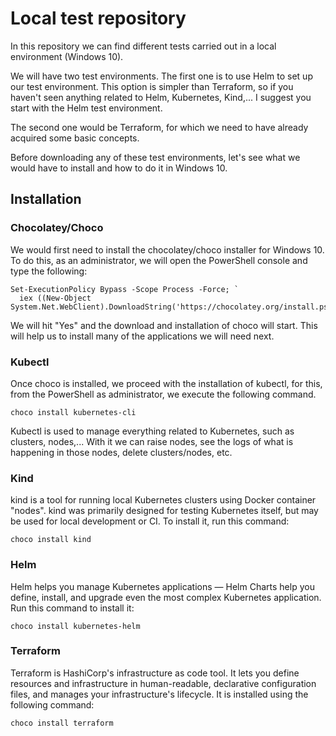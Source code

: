 # Local test repository

In this repository we can find different tests carried out in a local environment (Windows 10).

We will have two test environments. The first one is to use Helm to set up our test environment. This option is simpler than Terraform, so if you haven't seen anything related to Helm, Kubernetes, Kind,... I suggest you start with the Helm test environment.

The second one would be Terraform, for which we need to have already acquired some basic concepts.

Before downloading any of these test environments, let's see what we would have to install and how to do it in Windows 10.

## Installation
### Chocolatey/Choco
We would first need to install the chocolatey/choco installer for Windows 10. To do this, as an administrator, we will open the PowerShell console and type the following:

```
Set-ExecutionPolicy Bypass -Scope Process -Force; `
  iex ((New-Object System.Net.WebClient).DownloadString('https://chocolatey.org/install.ps1'))
```
We will hit "Yes" and the download and installation of choco will start.
This will help us to install many of the applications we will need next.
### Kubectl
Once choco is installed, we proceed with the installation of kubectl, for this, from the PowerShell as administrator, we execute the following command.
```
choco install kubernetes-cli
```
Kubectl is used to manage everything related to Kubernetes, such as clusters, nodes,... With it we can raise nodes, see the logs of what is happening in those nodes, delete clusters/nodes, etc.
### Kind
kind is a tool for running local Kubernetes clusters using Docker container "nodes". kind was primarily designed for testing Kubernetes itself, but may be used for local development or CI. To install it, run this command:
```
choco install kind
```
### Helm
Helm helps you manage Kubernetes applications — Helm Charts help you define, install, and upgrade even the most complex Kubernetes application. Run this command to install it:
```
choco install kubernetes-helm
```
### Terraform
Terraform is HashiCorp's infrastructure as code tool. It lets you define resources and infrastructure in human-readable, declarative configuration files, and manages your infrastructure's lifecycle. It is installed using the following command:
```
choco install terraform
```
